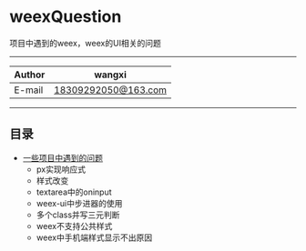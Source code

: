 # weexQuestion
项目中遇到的weex，weex的UI相关的问题
***

|Author|wangxi|
|---|---
|E-mail|18309292050@163.com


***
## 目录
* [一些项目中遇到的问题](#一些项目中遇到的问题)
    * px实现响应式
    * 样式改变
    * textarea中的oninput
    * weex-ui中步进器的使用
    * 多个class并写三元判断
    * weex不支持公共样式
    * weex中手机端样式显示不出原因

